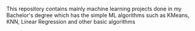 This repository contains mainly machine learning projects done in my Bachelor's degree which has the simple ML algorithms such as KMeans, KNN, Linear Regression and
other basic algorithms
